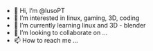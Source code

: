 - 👋 Hi, I’m @lusoPT
- 👀 I’m interested in linux, gaming, 3D, coding
- 🌱 I’m currently learning linux and 3D - blender
- 💞️ I’m looking to collaborate on ...
- 📫 How to reach me ...

<!---
lusoPT/lusoPT is a ✨ special ✨ repository because its `README.md` (this file) appears on your GitHub profile.
You can click the Preview link to take a look at your changes.
--->
